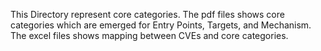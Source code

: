 This Directory represent core categories. 
The pdf files shows core categories which are emerged for Entry Points, Targets, and Mechanism.
The excel files shows mapping between CVEs and core categories.
